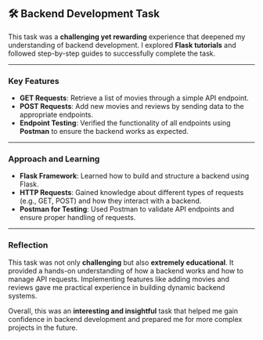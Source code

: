 ## 🛠️ Backend Development Task  

This task was a **challenging yet rewarding** experience that deepened my understanding of backend development. I explored **Flask tutorials** and followed step-by-step guides to successfully complete the task.  

---

### Key Features  
- **GET Requests**: Retrieve a list of movies through a simple API endpoint.  
- **POST Requests**: Add new movies and reviews by sending data to the appropriate endpoints.  
- **Endpoint Testing**: Verified the functionality of all endpoints using **Postman** to ensure the backend works as expected.  

---

### Approach and Learning  
- **Flask Framework**: Learned how to build and structure a backend using Flask.  
- **HTTP Requests**: Gained knowledge about different types of requests (e.g., GET, POST) and how they interact with a backend.  
- **Postman for Testing**: Used Postman to validate API endpoints and ensure proper handling of requests.  

---

### Reflection  
This task was not only **challenging** but also **extremely educational**. It provided a hands-on understanding of how a backend works and how to manage API requests. Implementing features like adding movies and reviews gave me practical experience in building dynamic backend systems.  

Overall, this was an **interesting and insightful** task that helped me gain confidence in backend development and prepared me for more complex projects in the future.  

